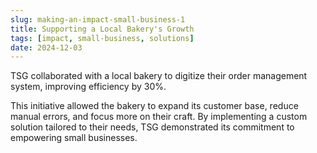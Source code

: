 ```yaml
---
slug: making-an-impact-small-business-1
title: Supporting a Local Bakery's Growth
tags: [impact, small-business, solutions]
date: 2024-12-03
---
```


TSG collaborated with a local bakery to digitize their order management system, improving efficiency by 30%.

<!-- truncate -->

This initiative allowed the bakery to expand its customer base, reduce manual errors, and focus more on their craft. By implementing a custom solution tailored to their needs, TSG demonstrated its commitment to empowering small businesses.

